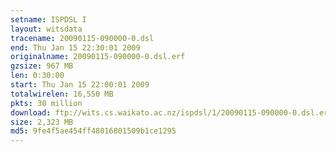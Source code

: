 ```yaml
---
setname: ISPDSL I
layout: witsdata
tracename: 20090115-090000-0.dsl
end: Thu Jan 15 22:30:01 2009
originalname: 20090115-090000-0.dsl.erf
gzsize: 967 MB
len: 0:30:00
start: Thu Jan 15 22:00:01 2009
totalwirelen: 16,550 MB
pkts: 30 million
download: ftp://wits.cs.waikato.ac.nz/ispdsl/1/20090115-090000-0.dsl.erf.gz
size: 2,323 MB
md5: 9fe4f5ae454ff48016801509b1ce1295
---
```


